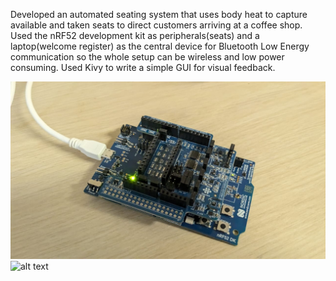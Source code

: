 Developed an automated seating system that uses body heat to capture available and taken seats to direct customers arriving at a coffee shop. 
Used the nRF52 development kit as peripherals(seats) and a laptop(welcome register) as the central device for Bluetooth Low Energy communication 
so the whole setup can be wireless and low power consuming. 
Used Kivy to write a simple GUI for visual feedback.

![alt text](https://github.com/IsuruPabasara/CoffeeShop/blob/main/MC.jpeg)
![alt text](https://github.com/IsuruPabasara/CoffeeShop/blob/main/Slide1.jpeg)
